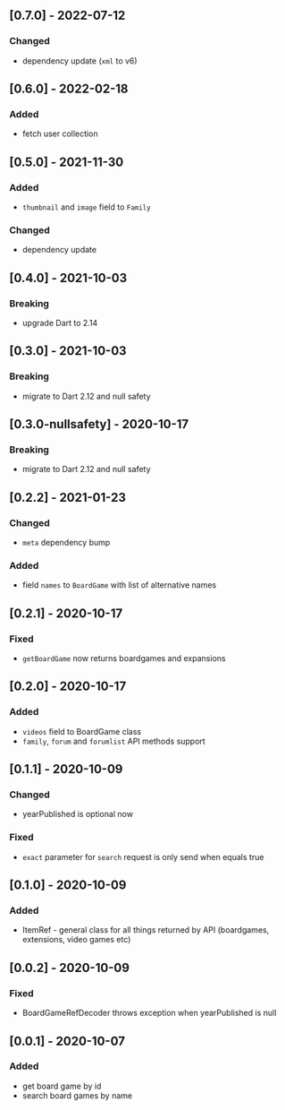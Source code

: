 ## [0.7.0] - 2022-07-12
### Changed
* dependency update (`xml` to v6)

## [0.6.0] - 2022-02-18
### Added
* fetch user collection

## [0.5.0] - 2021-11-30
### Added
* `thumbnail` and `image` field to `Family`
### Changed
* dependency update

## [0.4.0] - 2021-10-03

### Breaking
* upgrade Dart to 2.14


## [0.3.0] - 2021-10-03

### Breaking
* migrate to Dart 2.12 and null safety

## [0.3.0-nullsafety] - 2020-10-17

### Breaking
* migrate to Dart 2.12 and null safety

## [0.2.2] - 2021-01-23

### Changed
* `meta` dependency bump

### Added
* field `names` to `BoardGame` with list of alternative names

## [0.2.1] - 2020-10-17

### Fixed
* `getBoardGame` now returns boardgames and expansions

## [0.2.0] - 2020-10-17

### Added
* `videos` field to BoardGame class
* `family`, `forum` and `forumlist` API methods support

## [0.1.1] - 2020-10-09

### Changed
* yearPublished is optional now

### Fixed
* `exact` parameter for `search` request is only send when equals true

## [0.1.0] - 2020-10-09

### Added
* ItemRef - general class for all things returned by API (boardgames, extensions, video games etc)

## [0.0.2] - 2020-10-09

### Fixed
* BoardGameRefDecoder throws exception when yearPublished is null 

## [0.0.1] - 2020-10-07

### Added
* get board game by id
* search board games by name
